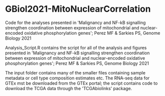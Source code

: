 # GBiol2021-MitoNuclearCorrelation
Code for the analyses presented in 'Malignancy and NF-kB signalling strengthen coordination between expression of mitochondrial and nuclear-encoded oxidative phosphorylation genes'; Perez MF &amp; Sarkies PS, Genome Biology 2021 

Analysis_Script.R contains the script for all of the analysis and figures presented in 'Malignancy and NF-kB signalling strengthen coordination between expression of mitochondrial and nuclear-encoded oxidative phosphorylation genes'; Perez MF &amp; Sarkies PS, Genome Biology 2021 

The input folder contains many of the smaller files containing sample metadata or cell type composition estimates etc. The RNA-seq data for GTEx mst be downloaded from the GTEx portal; the script contains code to download the TCGA data through the 'TCGAbiolinks' package.
